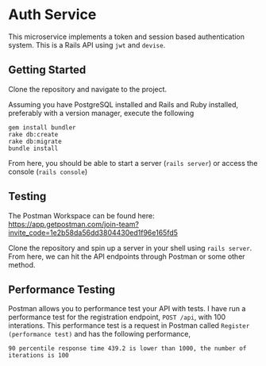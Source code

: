 # Auth Service

This microservice implements a token and session based authentication system. This is a Rails API using `jwt` and `devise`.

## Getting Started

Clone the repository and navigate to the project.

Assuming you have PostgreSQL installed and Rails and Ruby installed, preferably with a version manager, execute the following
```
gem install bundler
rake db:create
rake db:migrate
bundle install
```

From here, you should be able to start a server (`rails server`) or access the console (`rails console`)

## Testing

The Postman Workspace can be found here: https://app.getpostman.com/join-team?invite_code=1e2b58da56dd3804430ed1f96e165fd5

Clone the repository and spin up a server in your shell using `rails server`. From here, we can hit the API endpoints through Postman or some other method.


## Performance Testing

Postman allows you to performance test your API with tests. I have run a performance test for the registration endpoint, `POST /api`, with 100 interations. This performance test is a request in Postman called `Register (performance test)` and has the following performance,
```
90 percentile response time 439.2 is lower than 1000, the number of iterations is 100
```
